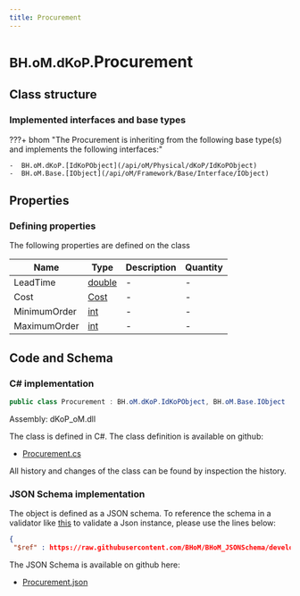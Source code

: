 ```yaml
---
title: Procurement
---
```


# <small>BH.oM.dKoP.</small>**Procurement**



## Class structure

### Implemented interfaces and base types

???+ bhom "The Procurement is inheriting from the following base type(s) and implements the following interfaces:"

    -  BH.oM.dKoP.[IdKoPObject](/api/oM/Physical/dKoP/IdKoPObject)
    -  BH.oM.Base.[IObject](/api/oM/Framework/Base/Interface/IObject)


## Properties



### Defining properties

The following properties are defined on the class

| Name             | Type             | Description      | Quantity         |
|------------------|------------------|------------------|------------------|
| LeadTime | [double](https://learn.microsoft.com/en-us/dotnet/api/System.Double?view=netstandard-2.0) | - | - |
| Cost | [Cost](/api/oM/Physical/dKoP/Assembly/Cost) | - | - |
| MinimumOrder | [int](https://learn.microsoft.com/en-us/dotnet/api/System.Int32?view=netstandard-2.0) | - | - |
| MaximumOrder | [int](https://learn.microsoft.com/en-us/dotnet/api/System.Int32?view=netstandard-2.0) | - | - |


## Code and Schema

### C# implementation

``` C# title="C#"
public class Procurement : BH.oM.dKoP.IdKoPObject, BH.oM.Base.IObject
```

Assembly: dKoP_oM.dll

The class is defined in C#. The class definition is available on github:

- [Procurement.cs](https://github.com/BHoM/dKoP_Toolkit/blob/develop/dKoP_oM/Assembly\Procurement.cs)

All history and changes of the class can be found by inspection the history.
### JSON Schema implementation

The object is defined as a JSON schema. To reference the schema in a validator like [this](https://www.jsonschemavalidator.net/) to validate a Json instance, please use the lines below:

``` json title="JSON Schema"
{
 "$ref" : https://raw.githubusercontent.com/BHoM/BHoM_JSONSchema/develop/dKoP_oM/Procurement.json}
```

The JSON Schema is available on github here:

- [Procurement.json](https://github.com/BHoM/BHoM_JSONSchema/blob/develop/dKoP_oM/Procurement.json)
